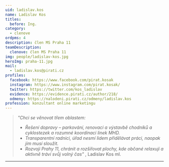 ```yaml
---
uid: ladislav.kos
name: Ladislav Kos
titles:
  before: Ing.
category:
  - clenove
ordpms: 4
description: člen MS Praha 11
teamDescription:
  clenove: člen MS Praha 11
img: people/ladislav-kos.jpg
heroImg: praha-11.jpg
mail:
  - ladislav.kos@pirati.cz
profiles:
  facebook: https://www.facebook.com/pirat.kosak
  instagram: https://www.instagram.com/pirat.kosak/
  twitter: https://twitter.com/kos_ladislav
  evidence: https://evidence.pirati.cz/author/218/
  odmeny: https://nalodeni.pirati.cz/odmeny/ladislav.kos
profession: konzultant online marketingu
---
```




>*"Chci se věnovat třem oblastem:*
>- *Řešení dopravy – parkování, renovaci a výstavbě chodníků a cyklostezek a rozumné koordinaci linek MHD.*
>- *Transparentní radnici, úřad nesmí lidem přidělávat práci, naopak jim musí sloužit.*
>- *Rozvoji Prahy 11, chránit a rozšiřovat plochy, kde občané relaxují a aktivně tráví svůj volný čas"* , Ladislav Kos ml.


---
